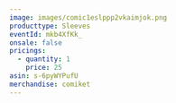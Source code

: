 ```yaml
---
image: images/comic1eslppp2vkaimjok.png
producttype: Sleeves
eventId: mkb4XfKk_
onsale: false
pricings:
  - quantity: 1
    price: 25
asin: s-6pyWYPufU
merchandise: comiket
---
```

